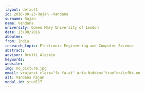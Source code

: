 ```yaml
---
layout: default 
id: 2016-08-23-Rajan -Vandana
surname: Rajan 
name: Vandana
university: Queen Mary University of London
date: 23/08/2016
aboutme: 
from: India
research_topic: Electronic Engineering and Computer Science
abstract: 
advisor: Brutti Alessio
keywords: 
website: 
img: no_picture.jpg
email: vrajan<i class="fa fa-at" aria-hidden="true"></i>fbk.eu
alt: Vandana Rajan 
modal-id: stud117
---
```

